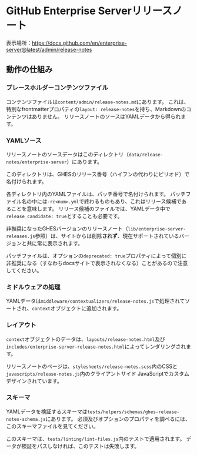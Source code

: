 # GitHub Enterprise Serverリリースノート

表示場所：https://docs.github.com/en/enterprise-server@latest/admin/release-notes

## 動作の仕組み

### プレースホルダーコンテンツファイル

コンテンツファイルは`content/admin/release-notes.md`にあります。 これは、特別なfrontmatterプロパティの`layout: release-notes`を持ち、Markdownのコンテンツはありません。 リリースノートのソースはYAMLデータから得られます。

### YAMLソース

リリースノートのソースデータはこのディレクトリ（`data/release-notes/enterprise-server`）にあります。

このディレクトリは、GHESのリリース番号（ハイフンの代わりにピリオド）で名付けられます。

各ディレクトリ内のYAMLファイルは、パッチ番号で名付けられます。 パッチファイル名の中には`-rc<num>.yml`で終わるものもあり、これはリリース候補であることを意味します。 リリース候補のファイルでは、YAMLデータ中で`release_candidate: true`とすることも必要です。

非推奨になったGHESバージョンのリリースノート（`lib/enterprise-server-releases.js`参照）は、サイトからは削除**されず**、現在サポートされているバージョンと共に常に表示されます。

パッチファイルは、オプションの`deprecated: true`プロパティによって個別に非推奨になる（すなわちdocsサイトで表示されなくなる）ことがあるので注意してください。

### ミドルウェアの処理

YAMLデータは`middleware/contextualizers/release-notes.js`で処理されてソートされ、`context`オブジェクトに追加されます。

### レイアウト

`context`オブジェクトのデータは、`layouts/release-notes.html`及び`includes/enterprise-server-release-notes.html`によってレンダリングされます。

リリースノートのページは、`stylesheets/release-notes.scss`内のCSSと`javascripts/release-notes.js`内のクライアントサイド JavaScriptでカスタムデザインされています。

### スキーマ

YAMLデータを検証するスキーマは`tests/helpers/schemas/ghes-release-notes-schema.js`にあります。 必須及びオプションのプロパティを調べるには、このスキーマファイルを見てください。

このスキーマは、`tests/linting/lint-files.js`内のテストで適用されます。 データが検証をパスしなければ、このテストは失敗します。
